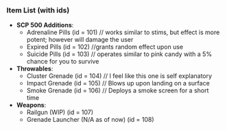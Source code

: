### Item List (with ids)

* **SCP 500 Additions**:
  - Adrenaline Pills (id = 101) // works similar to stims, but effect is more potent; however will damage the user
  - Expired Pills (id = 102) //grants random effect upon use
  - Suicide Pills (id = 103) // operates similar to pink candy with a 5% chance for you to survive
* **Throwables**:
  - Cluster Grenade (id = 104) // I feel like this one is self explanatory 
  - Impact Grenade (id = 105) // Blows up upon landing on a surface
  - Smoke Grenade (id = 106) // Deploys a smoke screen for a short time
* **Weapons**:
  - Railgun (WIP) (id = 107)
  - Grenade Launcher (N/A as of now) (id = 108)
